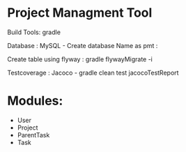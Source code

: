 # Project Managment Tool

Build Tools: gradle

Database : MySQL - Create database Name as pmt : 

Create table using flyway : gradle flywayMigrate -i

Testcoverage : Jacoco - gradle clean test jacocoTestReport

# Modules:

* User
* Project 
* ParentTask
* Task

